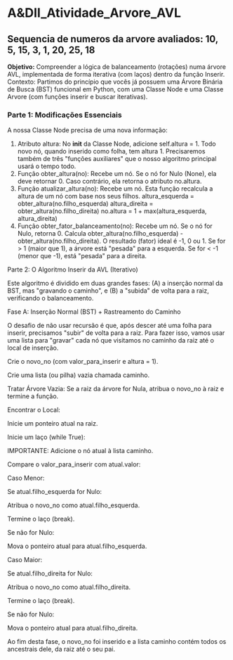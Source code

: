 # A&DII_Atividade_Arvore_AVL
## Sequencia de numeros da arvore avaliados: 10, 5, 15, 3, 1, 20, 25, 18

**Objetivo:** Compreender a lógica de balanceamento (rotações) numa árvore AVL, implementada de forma iterativa (com laços) dentro da função Inserir.
Contexto: Partimos do princípio que vocês já possuem uma Árvore Binária de Busca (BST) funcional em Python, com uma Classe Node e uma Classe Arvore (com funções inserir e buscar iterativas).
### **Parte 1:** Modificações Essenciais
A nossa Classe Node precisa de uma nova informação:
1. Atributo altura:
No __init__ da Classe Node, adicione self.altura = 1. Todo novo nó, quando inserido como folha, tem altura 1.
Precisaremos também de três "funções auxiliares" que o nosso algoritmo principal usará o tempo todo.
1. Função obter_altura(no):
Recebe um nó.
Se o nó for Nulo (None), ela deve retornar 0.
Caso contrário, ela retorna o atributo no.altura.
2. Função atualizar_altura(no):
Recebe um nó.
Esta função recalcula a altura de um nó com base nos seus filhos.
altura_esquerda = obter_altura(no.filho_esquerda)
altura_direita = obter_altura(no.filho_direita)
no.altura = 1 + max(altura_esquerda, altura_direita)
3. Função obter_fator_balanceamento(no):
Recebe um nó.
Se o nó for Nulo, retorna 0.
Calcula obter_altura(no.filho_esquerda) - obter_altura(no.filho_direita).
O resultado (fator) ideal é -1, 0 ou 1. Se for > 1 (maior que 1), a árvore está "pesada" para a esquerda. Se for < -1 (menor que -1), está "pesada" para a direita.

Parte 2: O Algoritmo Inserir da AVL (Iterativo)

Este algoritmo é dividido em duas grandes fases: (A) a inserção normal da BST, mas "gravando o caminho", e (B) a "subida" de volta para a raiz, verificando o balanceamento.

Fase A: Inserção Normal (BST) + Rastreamento do Caminho

O desafio de não usar recursão é que, após descer até uma folha para inserir, precisamos "subir" de volta para a raiz. Para fazer isso, vamos usar uma lista para "gravar" cada nó que visitamos no caminho da raiz até o local de inserção.

Crie o novo_no (com valor_para_inserir e altura = 1).

Crie uma lista (ou pilha) vazia chamada caminho.

Tratar Árvore Vazia: Se a raiz da árvore for Nula, atribua o novo_no à raiz e termine a função.

Encontrar o Local:

Inicie um ponteiro atual na raiz.

Inicie um laço (while True):

IMPORTANTE: Adicione o nó atual à lista caminho.

Compare o valor_para_inserir com atual.valor:

Caso Menor:

Se atual.filho_esquerda for Nulo:

Atribua o novo_no como atual.filho_esquerda.

Termine o laço (break).

Se não for Nulo:

Mova o ponteiro atual para atual.filho_esquerda.

Caso Maior:

Se atual.filho_direita for Nulo:

Atribua o novo_no como atual.filho_direita.

Termine o laço (break).

Se não for Nulo:

Mova o ponteiro atual para atual.filho_direita.

Ao fim desta fase, o novo_no foi inserido e a lista caminho contém todos os ancestrais dele, da raiz até o seu pai.
